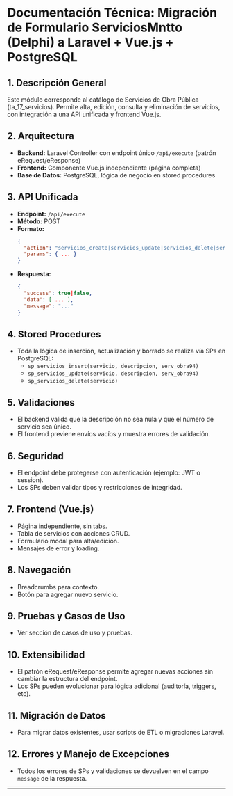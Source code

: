 # Documentación Técnica: Migración de Formulario ServiciosMntto (Delphi) a Laravel + Vue.js + PostgreSQL

## 1. Descripción General
Este módulo corresponde al catálogo de Servicios de Obra Pública (ta_17_servicios). Permite alta, edición, consulta y eliminación de servicios, con integración a una API unificada y frontend Vue.js.

## 2. Arquitectura
- **Backend:** Laravel Controller con endpoint único `/api/execute` (patrón eRequest/eResponse)
- **Frontend:** Componente Vue.js independiente (página completa)
- **Base de Datos:** PostgreSQL, lógica de negocio en stored procedures

## 3. API Unificada
- **Endpoint:** `/api/execute`
- **Método:** POST
- **Formato:**
  ```json
  {
    "action": "servicios_create|servicios_update|servicios_delete|servicios_list|servicios_get",
    "params": { ... }
  }
  ```
- **Respuesta:**
  ```json
  {
    "success": true|false,
    "data": [ ... ],
    "message": "..."
  }
  ```

## 4. Stored Procedures
- Toda la lógica de inserción, actualización y borrado se realiza vía SPs en PostgreSQL:
  - `sp_servicios_insert(servicio, descripcion, serv_obra94)`
  - `sp_servicios_update(servicio, descripcion, serv_obra94)`
  - `sp_servicios_delete(servicio)`

## 5. Validaciones
- El backend valida que la descripción no sea nula y que el número de servicio sea único.
- El frontend previene envíos vacíos y muestra errores de validación.

## 6. Seguridad
- El endpoint debe protegerse con autenticación (ejemplo: JWT o session).
- Los SPs deben validar tipos y restricciones de integridad.

## 7. Frontend (Vue.js)
- Página independiente, sin tabs.
- Tabla de servicios con acciones CRUD.
- Formulario modal para alta/edición.
- Mensajes de error y loading.

## 8. Navegación
- Breadcrumbs para contexto.
- Botón para agregar nuevo servicio.

## 9. Pruebas y Casos de Uso
- Ver sección de casos de uso y pruebas.

## 10. Extensibilidad
- El patrón eRequest/eResponse permite agregar nuevas acciones sin cambiar la estructura del endpoint.
- Los SPs pueden evolucionar para lógica adicional (auditoría, triggers, etc).

## 11. Migración de Datos
- Para migrar datos existentes, usar scripts de ETL o migraciones Laravel.

## 12. Errores y Manejo de Excepciones
- Todos los errores de SPs y validaciones se devuelven en el campo `message` de la respuesta.

---
